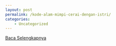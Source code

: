 ```yaml
---
layout: post
permalink: /kode-alam-mimpi-cerai-dengan-istri/
categories:
    - Uncategorized
---
```


[Baca Selengkapnya](/09)